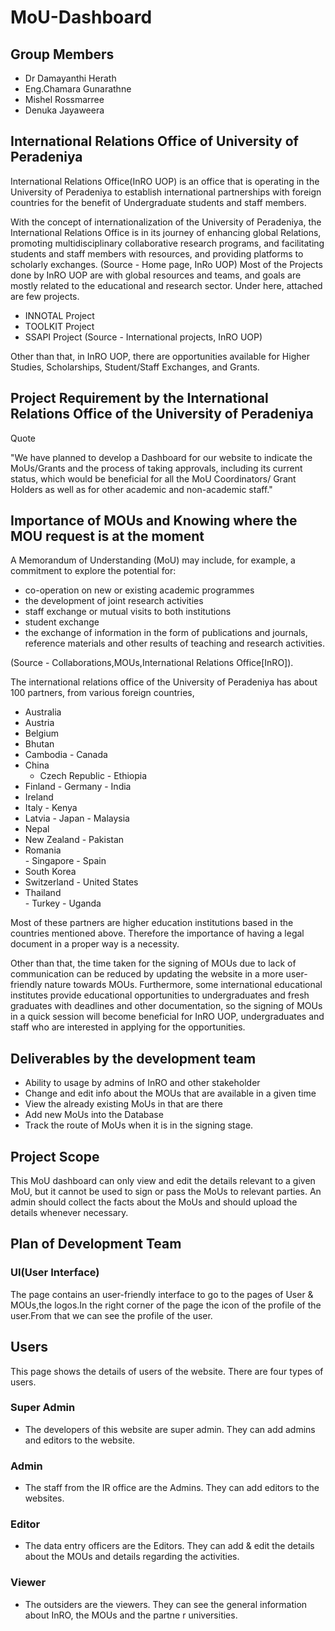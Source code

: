 # MoU-Dashboard

## Group Members 
- Dr Damayanthi Herath
- Eng.Chamara Gunarathne
- Mishel Rossmarree
- Denuka Jayaweera

## International Relations Office of University of Peradeniya


International Relations Office(InRO UOP) is an office that is operating in the University of Peradeniya
to establish international partnerships with foreign countries for the benefit of Undergraduate students and staff members.  

With the concept of internationalization of the University of Peradeniya,
the International Relations Office is in its journey of enhancing global Relations,
promoting multidisciplinary collaborative research programs, and facilitating students and staff members with resources,
and providing platforms to scholarly exchanges. (Source - Home page, InRo UOP)
Most of the Projects done by InRO UOP are with global resources and teams,
and goals are mostly related to the educational and research sector.
Under here, attached are few projects.

- INNOTAL Project 
- TOOLKIT Project
- SSAPI Project 
(Source - International projects, InRO UOP)

Other than that, in InRO UOP,
there are opportunities available for Higher Studies, Scholarships, Student/Staff Exchanges, and Grants.

## Project Requirement by the International Relations Office of the University of Peradeniya

Quote

"We have planned to develop a Dashboard for our website to indicate the MoUs/Grants and the process of taking approvals, including its current status, which would be beneficial for all the MoU Coordinators/ Grant Holders as well as for other academic and non-academic staff."

## Importance of MOUs and Knowing where the MOU request is at the moment
 
A Memorandum of Understanding (MoU) may include, for example, a commitment to explore the potential for:
- co-operation on new or existing academic programmes
- the development of joint research activities
- staff exchange or mutual visits to both institutions
- student exchange
- the exchange of information in the form of publications and journals, reference materials and other results of teaching and research activities.

(Source - Collaborations,MOUs,International Relations Office[InRO]).

The international relations office of the University of Peradeniya has about 100 partners, from various foreign countries, 

- Australia		
- Austria		
- Belgium
- Bhutan 		
- Cambodia
		- Canada 
- China		
	- Czech Republic
			- Ethiopia
- Finland
			- Germany
						- India
- Ireland			
- Italy
 			- Kenya
- Latvia
			- Japan
						- Malaysia
- Nepal			
- New Zealand
		- Pakistan
- Romania	
		- Singapore
					- Spain
- South Korea	
- Switzerland
		- United States
- Thailand	
		- Turkey
					- Uganda

Most of these partners are higher education institutions based in the countries mentioned above. Therefore the importance of having a legal document in a proper way is a necessity.


Other than that, the time taken for the signing of MOUs due to lack of communication can be reduced by updating the website in a more user-friendly nature towards MOUs. Furthermore, some international educational institutes provide educational opportunities to undergraduates and fresh graduates with deadlines and other documentation, so the signing of MOUs in a quick session will become beneficial for InRO UOP, undergraduates and staff who are interested in applying for the opportunities.

## Deliverables by the development team

- Ability to usage by admins of InRO and other stakeholder
- Change and edit info about the MOUs that are available in a given time
- View the already existing MoUs in that are there
- Add new MoUs into the Database
- Track the route of MoUs when it is in the signing stage.

## Project Scope 

This MoU dashboard can only view and edit the details relevant to a given MoU, but it cannot be used to sign or pass the MoUs to relevant parties. An admin should collect the facts about the MoUs and should upload the details whenever necessary.

## Plan of Development Team

### UI(User Interface)

The page contains an user-friendly interface to go to the pages of User & MOUs,the logos.In the right corner of the page the icon of the profile of the user.From that we can see the profile of the user.

## Users

This page shows the details of users of the website. There are four types of users.

### Super Admin 
- The developers of this website are super admin. They can add admins and editors to the website.
### Admin
- The staff from the IR office are the Admins. They can add editors to the websites.
### Editor
- The data entry officers are the Editors. They can add & edit  the details about the MOUs and details regarding the activities.
### Viewer
- The outsiders are the viewers. They can see the general information about InRO, the MOUs and the partne r universities.
	


